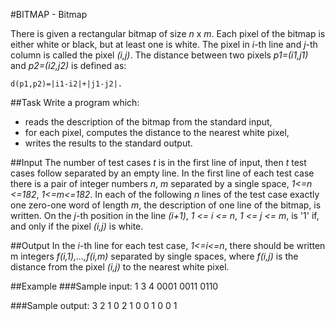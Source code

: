 #BITMAP - Bitmap

There is given a rectangular bitmap of size _n_ x _m_. Each pixel of the bitmap is either white or black, but at least one is white. The pixel in _i_-th line and _j_-th column is called the pixel _(i,j)_. The distance between two pixels _p1=(i1,j1)_ and _p2=(i2,j2)_ is defined as:

    d(p1,p2)=|i1-i2|+|j1-j2|.

##Task
Write a program which:

- reads the description of the bitmap from the standard input,
- for each pixel, computes the distance to the nearest white pixel,
- writes the results to the standard output.

##Input
The number of test cases _t_ is in the first line of input, then _t_ test cases follow separated by an empty line. In the first line of each test case there is a pair of integer numbers _n_, _m_ separated by a single space, _1<=n <=182_, _1<=m<=182_. In each of the following _n_ lines of the test case exactly one zero-one word of length _m_, the description of one line of the bitmap, is written. On the _j_-th position in the line _(i+1)_, _1 <= i <= n_, _1 <= j <= m_, is '1' if, and only if the pixel _(i,j)_ is white.

##Output
In the _i_-th line for each test case, _1<=i<=n_, there should be written m integers _f(i,1),...,f(i,m)_ separated by single spaces, where _f(i,j)_ is the distance from the pixel _(i,j)_ to the nearest white pixel.

##Example
###Sample input:
    1
    3 4
    0001
    0011
    0110

###Sample output:
    3 2 1 0
    2 1 0 0
    1 0 0 1
